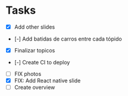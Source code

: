 # Tasks

- [x] Add other slides
- [-] Add batidas de carros entre cada tópido
- [x] Finalizar topicos
- [-] Create CI to deploy
- [ ] FIX photos
- [x] FIX: Add React native slide
- [ ] Create overview